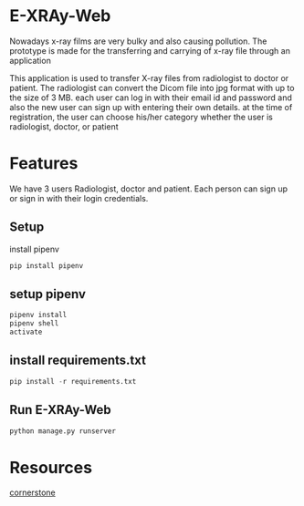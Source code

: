 # E-XRAy-Web
Nowadays x-ray films are very bulky and also causing pollution. The prototype is made for the transferring and carrying of x-ray file through an application 


This application is used to transfer X-ray files from radiologist to doctor or patient. The radiologist can convert the Dicom file into jpg format with up to the size of 3 MB. each user can log in with their email id and password and also the new user can sign up with entering their own details. at the time of registration, the user can choose his/her category whether the user is radiologist, doctor, or patient 


# Features 


We have  3 users  Radiologist, doctor and patient. Each person can sign up or sign in with their login credentials. 


## Setup

install pipenv
```bash
pip install pipenv
```

## setup pipenv
```bash
pipenv install
pipenv shell
activate
```

## install requirements.txt
```python
pip install -r requirements.txt
```

## Run E-XRAy-Web
```python
python manage.py runserver
```

# Resources

[cornerstone](https://github.com/cornerstonejs/cornerstone)
